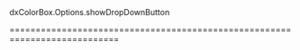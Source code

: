 <!--id-->dxColorBox.Options.showDropDownButton<!--/id-->
<!--merge--><!--/merge-->
<!--hidden--><!--/hidden-->
===========================================================================
